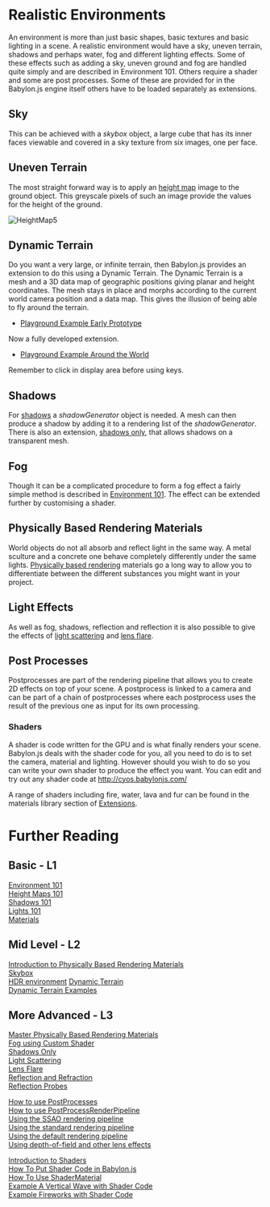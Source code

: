 # Realistic Environments

An environment is more than just basic shapes, basic textures and basic lighting in a scene. A realistic environment would have a sky, uneven terrain, shadows and perhaps water, fog and different lighting effects. Some of these effects such as adding a sky, uneven ground and fog are handled quite simply and are described in Environment 101. Others require a shader and some are post processes. Some of these are provided for in the Babylon.js engine itself others have to be loaded separately as extensions.

## Sky

This can be achieved with a _skybox_ object, a large cube that has its inner faces viewable and covered in a sky texture from six images, one per face.

## Uneven Terrain

The most straight forward way is to apply an [height map](/babylon101/Height_Map) image to the ground object. This greyscale pixels of such an image provide the values for the height of the ground.

![HeightMap5](/img/how_to/HeightMap/14-4S.png)

## Dynamic Terrain

Do you want a very large, or infinite terrain, then Babylon.js provides an extension to do this using a Dynamic Terrain.
The Dynamic Terrain is a mesh and a 3D data map of geographic positions giving planar and height coordinates. The mesh stays in place and morphs according to the current world camera position and a data map. This gives the illusion of being able to fly around the terrain.

* [Playground Example Early Prototype](https://www.babylonjs-playground.com/#21MVDH#1)

Now a fully developed extension.

* [Playground Example Around the World](https://www.babylonjs-playground.com/#FJNR5#190)

Remember to click in display area before using keys.


## Shadows
For [shadows](/babylon101/shadows) a _shadowGenerator_ object is needed. A mesh can then produce a shadow by adding it to a rendering list of the _shadowGenerator_. There is also an extension, [shadows only](/extensions/ShadowOnly),  that allows shadows on a transparent mesh.

## Fog

Though it can be a complicated procedure to form a fog effect a fairly simple method is described in [Environment 101](/babylon101/Environment#fog). The effect can be extended further by customising a shader.

## Physically Based Rendering Materials

World objects do not all absorb and reflect light in the same way. A metal sculture and a concrete one behave completely differently under the same lights. [Physically based rendering](/How_To/Physically_Based_Rendering) materials go a long way to allow you to differentiate between the different substances you might want in your project.

## Light Effects

As well as fog, shadows, reflection and reflection it is also possible to give the effects of [light scattering](/How_To/Using_the_Volumetric_LightScattering_post-process) and [lens flare](/How_To/How_to_use_Lens_Flares).

## Post Processes

Postprocesses are part of the rendering pipeline that allows you to create 2D effects on top of your scene. A postprocess is linked to a camera and can be part of a chain of postprocesses where each postprocess uses the result of the previous one as input for its own processing.

### Shaders

A shader is code written for the GPU and is what finally renders your scene. Babylon.js deals with the shader code for you, all you need to do is to set the camera, material and lighting. However should you wish to do so you can write your own shader to produce the effect you want. You can edit and try out any shader code at http://cyos.babylonjs.com/

A range of shaders including fire, water, lava and fur can be found in the materials library section of [Extensions](/extensions).


# Further Reading

## Basic - L1

[Environment 101](/babylon101/Environment)  
[Height Maps 101](/babylon101/Height_Map)   
[Shadows 101](/babylon101/shadows)  
[Lights 101](/babylon101/Lights)  
[Materials](/features/Materials)

## Mid Level - L2

[Introduction to Physically Based Rendering Materials](/How_To/Physically_Based_Rendering)  
[Skybox](/How_To/Skybox)  
[HDR environment](/How_To/Use_HDR_Environment)
[Dynamic Terrain](/extensions/Dynamic_Terrain)  
[Dynamic Terrain Examples](/extensions/DT_Examples)

## More Advanced - L3

[Master Physically Based Rendering Materials](/How_To/Physically_Based_Rendering_Master)  
[Fog using Custom Shader](/How_To/Supporting_fog_with_ShaderMaterial)  
[Shadows Only](/extensions/ShadowOnly)   
[Light Scattering](/How_To/Using_the_Volumetric_LightScattering_post-process)  
[Lens Flare](/How_To/How_to_use_Lens_Flares)  
[Reflection and Refraction](/How_To/Reflect)  
[Reflection Probes](/How_To/How_to_use_Reflection_probes)

[How to use PostProcesses](/How_To/How_to_use_PostProcesses)  
[How to use PostProcessRenderPipeline](/How_To/How_to_use_PostProcessRenderPipeline)  
[Using the SSAO rendering pipeline](/How_To/Using_the_SSAO_rendering_pipeline)  
[Using the standard rendering pipeline](/How_To/Using_Standard_Rendering_Pipeline)  
[Using the default rendering pipeline](/How_To/Using_Default_Rendering_Pipeline)  
[Using depth-of-field and other lens effects](/How_To/Using_depth-of-field_and_other_lens_effects)


[Introduction to Shaders](/resources/ShaderIntro)  
[How To Put Shader Code in Babylon.js](/How_To/Putting)  
[How To Use ShaderMaterial](/How_To/Shader_Material)  
[Example A Vertical Wave with Shader Code](/samples/Writing1)  
[Example Fireworks with Shader Code](/samples/Writing2)
